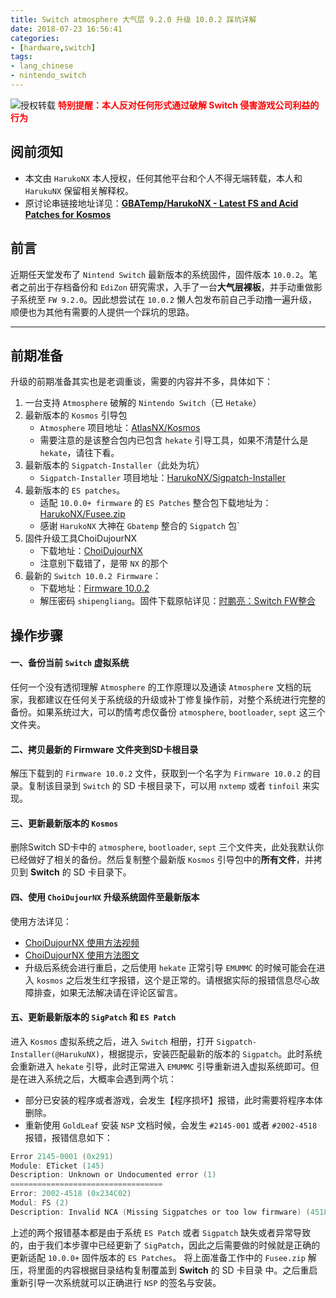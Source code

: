 ```yaml
---
title: Switch atmosphere 大气层 9.2.0 升级 10.0.2 踩坑详解
date: 2018-07-23 16:56:41
categories:
- [hardware,switch]
tags: 
- lang_chinese
- nintendo_switch
---
```

![授权转载](https://kivinsae-blog.oss-accelerate.aliyuncs.com/blog_images/harukoNX-fs8.png)
<font color=Red><b>特别提醒：本人反对任何形式通过破解 Switch 侵害游戏公司利益的行为</b></font>

## **阅前须知**
- 本文由 `HarukoNX` 本人授权，任何其他平台和个人不得无端转载，本人和 `HarukuNX` 保留相关解释权。
- 原讨论串链接地址详见：**[GBATemp/HarukoNX - Latest FS and Acid Patches for Kosmos](https://gbatemp.net/threads/latest-fs-and-acid-patches-for-kosmos.562915/)**

## **前言**
近期任天堂发布了 `Nintend Switch` 最新版本的系统固件，固件版本 `10.0.2`。笔者之前出于存档备份和 `EdiZon` 研究需求，入手了一台**大气层裸板**，并手动重做影子系统至 `FW 9.2.0`。因此想尝试在 `10.0.2` 懒人包发布前自己手动撸一遍升级，顺便也为其他有需要的人提供一个踩坑的思路。

---

## **前期准备**
升级的前期准备其实也是老调重谈，需要的内容并不多，具体如下：
1. 一台支持 `Atmosphere` 破解的 `Nintendo Switch`（已 `Hetake`）
2. 最新版本的 `Kosmos` 引导包
    - `Atmosphere` 项目地址：[AtlasNX/Kosmos](https://github.com/AtlasNX/Kosmos/releases)
    - 需要注意的是该整合包内已包含 `hekate` 引导工具，如果不清楚什么是 `hekate`，请往下看。
3. 最新版本的 `Sigpatch-Installer`（此处为坑）
    - `Sigpatch-Installer` 项目地址：[HarukoNX/Sigpatch-Installer](https://github.com/HarukoNX/Sigpatch-Installer/releases)
4. 最新版本的 `ES patches`。
    - 适配 `10.0.0+ firmware` 的 `ES Patches` 整合包下载地址为：[HarukoNX/Fusee.zip](https://gbatemp.net/attachments/fusee-zip.207215/)
    - 感谢 `HarukoNX` 大神在 `Gbatemp` 整合的 `Sigpatch` 包`
5. 固件升级工具ChoiDujourNX
    - 下载地址：[ChoiDujourNX](https://switchtools.sshnuke.net/)
    - 注意别下载错了，是带 `NX` 的那个
6. 最新的 `Switch 10.0.2 Firmware`：
    - 下载地址：[Firmware 10.0.2](https://t00y.com/file/11753764-440642954)
    - 解压密码 `shipengliang`。固件下载原帖详见：[时鹏亮：Switch FW整合](https://shipengliang.com/download/switch/switch-firmware-%E5%9B%BA%E4%BB%B6%E4%B8%8B%E8%BD%BD.html)

## **操作步骤**

#### **一、备份当前 `Switch` 虚拟系统**
任何一个没有透彻理解 `Atmosphere` 的工作原理以及通读 `Atmosphere` 文档的玩家，我都建议在任何关于系统级的升级或补丁修复操作前，对整个系统进行完整的备份。如果系统过大，可以酌情考虑仅备份 `atmosphere`, `bootloader`, `sept` 这三个文件夹。

#### **二、拷贝最新的 Firmware 文件夹到SD卡根目录**
解压下载到的 `Firmware 10.0.2` 文件，获取到一个名字为 `Firmware 10.0.2` 的目录。复制该目录到 `Switch` 的 SD 卡根目录下，可以用 `nxtemp` 或者 `tinfoil` 来实现。

#### **三、更新最新版本的 `Kosmos`**
删除Switch SD卡中的 `atmosphere`, `bootloader`, `sept` 三个文件夹，此处我默认你已经做好了相关的备份。然后复制整个最新版 `Kosmos` 引导包中的**所有文件**，并拷贝到 **Switch** 的 SD 卡目录下。

#### **四、使用 `ChoiDujourNX` 升级系统固件至最新版本**
使用方法详见：
- [ChoiDujourNX 使用方法视频](https://www.youtube.com/watch?v=n5odwq8m0A0)
- [ChoiDujourNX 使用方法图文](http://www.ns-atmosphere.com/zh/tutorials/update801/)
- 升级后系统会进行重启，之后使用 `hekate` 正常引导 `EMUMMC` 的时候可能会在进入 `kosmos` 之后发生红字报错，这个是正常的。请根据实际的报错信息尽心故障排查，如果无法解决请在评论区留言。

#### **五、更新最新版本的 `SigPatch` 和 `ES Patch`**

进入 `Kosmos` 虚拟系统之后，进入 `Switch` 相册，打开 `Sigpatch-Installer(@HarukuNX)`，根据提示，安装匹配最新的版本的 `Sigpatch`。此时系统会重新进入 `hekate` 引导，此时正常进入 `EMUMMC` 引导重新进入虚拟系统即可。但是在进入系统之后，大概率会遇到两个坑：

- 部分已安装的程序或者游戏，会发生【程序损坏】报错，此时需要将程序本体删除。
- 重新使用 `GoldLeaf` 安装 `NSP` 文档时候，会发生 `#2145-001` 或者 `#2002-4518` 报错，报错信息如下：
```powershell
Error 2145-0001 (0x291) 
Module: ETicket (145) 
Description: Unknown or Undocumented error (1)
==================================
Error: 2002-4518 (0x234C02)
Modul: FS (2)
Description: Invalid NCA (Missing Sigpatches or too low firmware) (4518)
```
上述的两个报错基本都是由于系统 `ES Patch` 或者 `Sigpatch` 缺失或者异常导致的，由于我们本步骤中已经更新了 `SigPatch`，因此之后需要做的时候就是正确的更新适配 `10.0.0+` 固件版本的 `ES Patches`。
将上面准备工作中的 `Fusee.zip` 解压，将里面的内容根据目录结构复制覆盖到 **Switch** 的 SD 卡目录 中。之后重启重新引导一次系统就可以正确进行 `NSP` 的签名与安装。